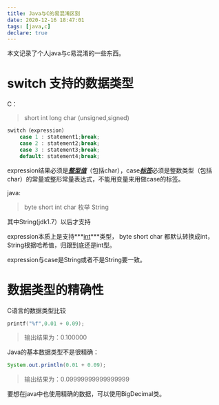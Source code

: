 ```yaml
---
title: Java与C的易混淆区别
date: 2020-12-16 18:47:01
tags: [java,c]
declare: true
---
```


本文记录了个人java与c易混淆的一些东西。

<!-- more -->

# switch 支持的数据类型

C：

> short int long char (unsigned,signed)

```c
switch（expression）
    case 1 : statement1;break;
    case 2 : statement2;break;
    case 3 : statement3;break;
    default: statement4;break;
```

expression结果必须是<u>***整型值***</u>（包括char），case<u>***标签***</u>必须是整数类型（包括char）的常量或整形常量表达式，不能用变量来用做case的标签。

java: 

>  byte  short  int char  枚举   String
>  

其中String(jdk1.7）以后才支持

expression本质上是支持***<u>int</u>***类型， byte  short  char  都默认转换成int，String根据哈希值，归跟到底还是int型。

expression与case是String或者不是String要一致。



# 数据类型的精确性

C语言的数据类型比较

```c
printf("%f",0.01 + 0.09);
```

> 输出结果为：0.100000

Java的基本数据类型不是很精确：

```java
System.out.println(0.01 + 0.09);
```

> 输出结果为：0.09999999999999999

要想在java中也使用精确的数据，可以使用BigDecimal类。